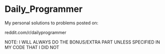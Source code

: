 # Daily_Programmer
My personal solutions to problems posted on: 

reddit.com/r/dailyprogrammer

NOTE: I WILL ALWAYS DO THE BONUS/EXTRA PART UNLESS SPECIFIED IN MY CODE THAT I DID NOT
